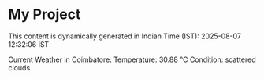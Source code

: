 # My Project

This content is dynamically generated in Indian Time (IST): 2025-08-07 12:32:06 IST


Current Weather in Coimbatore:
Temperature: 30.88 °C
Condition: scattered clouds
